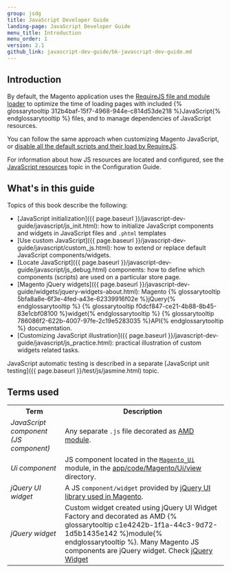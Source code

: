 ```yaml
---
group: jsdg
title: JavaScript Developer Guide
landing-page: JavaScript Developer Guide
menu_title: Introduction
menu_order: 1
version: 2.1
github_link: javascript-dev-guide/bk-javascript-dev-guide.md
---
```


<h2 id="overview-introduction">Introduction</h2>
By default, the Magento application uses the <a href="http://requirejs.org/" target="_blank">RequireJS file and module loader</a> to optimize the time of loading pages with included {% glossarytooltip 312b4baf-15f7-4968-944e-c814d53de218 %}JavaScript{% endglossarytooltip %} files, and to manage dependencies of JavaScript resources.

You can follow the same approach when customizing Magento JavaScript, or <a href="{{ page.baseurl }}/javascript-dev-guide/javascript/custom_js.html#disable_default_js" target="_blank">disable all the default scripts and their load by RequireJS</a>.

For information about how JS resources are located and configured, see the <a href="{{ page.baseurl }}/javascript-dev-guide/javascript/js-resources.html" target="_blank">JavaScript resources</a> topic in the Configuration Guide.

<h2 id="#js_contents">What's in this guide</h2>
Topics of this book describe the following:

- [JavaScript initialization]({{ page.baseurl }}/javascript-dev-guide/javascript/js_init.html): how to initialize JavaScript components and widgets in JavaScript files and `.phtml` templates
- [Use custom JavaScript]({{ page.baseurl }}/javascript-dev-guide/javascript/custom_js.html): how to extend or replace default JavaScript components/widgets.
- [Locate JavaScript]({{ page.baseurl }}/javascript-dev-guide/javascript/js_debug.html) components: how to define which components (scripts) are used on a particular store page.
- [Magento jQuery widgets]({{ page.baseurl }}/javascript-dev-guide/widgets/jquery-widgets-about.html): Magento {% glossarytooltip 5bfa8a8e-6f3e-4fed-a43e-62339916f02e %}jQuery{% endglossarytooltip %} {% glossarytooltip f0dcf847-ce21-4b88-8b45-83e1cbf08100 %}widget{% endglossarytooltip %} {% glossarytooltip 786086f2-622b-4007-97fe-2c19e5283035 %}API{% endglossarytooltip %} documentation.
- [Customizing JavaScript illustration]({{ page.baseurl }}/javascript-dev-guide/javascript/js_practice.html): practical illustration of custom widgets related tasks.

JavaScript automatic testing is described in a separate [JavaScript unit testing]({{ page.baseurl }}/test/js/jasmine.html) topic.

<h2 id="js_terms">Terms used</h2>

<table>
<tr>
<th>
Term
</th>
<th>
Description
</th>
</tr>
<tr>
<td>
<i>JavaScript component (JS component)</i>
</td>
<td>
Any separate <code>.js</code> file decorated as <a href="http://requirejs.org/docs/whyamd.html#amd" target="_blank">AMD module</a>.
</td>
</tr>

<tr>
<td>
<i>Ui component</i>
</td>
<td>
JS component located in the <a href="{{ site.mage2000url }}app/code/Magento/Ui" target="_blank"><code>Magento_Ui</code></a> module, in the <a href="{{ site.mage2000url }}app/code/Magento/Ui/view" target="_blank">app/code/Magento/Ui/view</a> directory.
</td>
</tr>

<tr>
<td>
<i>jQuery UI widget</i>
</td>
<td>
A JS <code>component/widget</code> provided by <a href="{{ site.mage2000url }}lib/web/jquery/jquery-ui-1.9.2.js" target="_blank">jQuery UI library used in Magento</a>.
</td>
</tr>
<tr>
<td>
<i>jQuery widget</i>
</td>
<td>
Custom widget created using jQuery UI Widget Factory and decorated as AMD {% glossarytooltip c1e4242b-1f1a-44c3-9d72-1d5b1435e142 %}module{% endglossarytooltip %}. Many Magento JS components are jQuery widget. Check <a href="https://jqueryui.com/widget/" target="_blank">jQuery Widget</a>
</td>
</tr>
</table>

